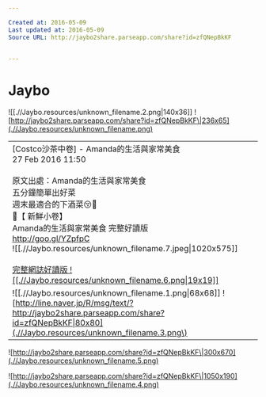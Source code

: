 ```yaml
---

Created at: 2016-05-09
Last updated at: 2016-05-09
Source URL: http://jaybo2share.parseapp.com/share?id=zfQNepBkKF


---
```


# Jaybo


![[.//Jaybo.resources/unknown_filename.2.png\|140x36]] ![http://jaybo2share.parseapp.com/share?id=zfQNepBkKF\|236x65](.//Jaybo.resources/unknown_filename.png)

|     |
| --- |
| \[Costco沙茶中卷\] - Amanda的生活與家常美食<br>27 Feb 2016 11:50<br><br>原文出處：Amanda的生活與家常美食<br>五分鐘簡單出好菜<br>週末最適合的下酒菜😚🍺<br>🍻【 新鮮小卷】<br>Amanda的生活與家常美食 完整好讀版<br><http://goo.gl/YZpfpC><br>![[.//Jaybo.resources/unknown_filename.7.jpeg\\|1020x575]]<br><br>[完整網誌好讀版 ![[.//Jaybo.resources/unknown_filename.6.png\|19x19]]](http://goo.gl/YZpfpC) |
| ![[.//Jaybo.resources/unknown_filename.1.png\|68x68]] ![http://line.naver.jp/R/msg/text/?http://jaybo2share.parseapp.com/share?id=zfQNepBkKF\|80x80](.//Jaybo.resources/unknown_filename.3.png\) |

 ![http://jaybo2share.parseapp.com/share?id=zfQNepBkKF\|300x670](.//Jaybo.resources/unknown_filename.5.png) 

 ![http://jaybo2share.parseapp.com/share?id=zfQNepBkKF\|1050x190](.//Jaybo.resources/unknown_filename.4.png)

